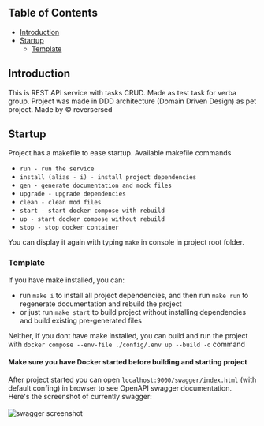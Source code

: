 ## Table of Contents
- [Introduction](#introduction)
- [Startup](#startup)
  - [Template](#startup-template)
  
<a name="introduction"></a>
## Introduction

This is REST API service with tasks CRUD. Made as test task for verba group.
Project was made in DDD architecture (Domain Driven Design) as pet project.
Made by © reversersed

<a name="startup"></a>
## Startup

Project has a makefile to ease startup.
Available makefile commands
- `run - run the service`
- `install (alias - i) - install project dependencies`
- `gen - generate documentation and mock files`
- `upgrade - upgrade dependencies`
- `clean - clean mod files`
- `start - start docker compose with rebuild`
- `up - start docker compose without rebuild`
- `stop - stop docker container`
  
You can display it again with typing `make` in console in project root folder.

<a name="startup-template"></a>
### Template

If you have make installed, you can:
- run `make i` to install all project dependencies, and then run `make run` to regenerate documentation and rebuild the project
- or just run `make start` to build project without installing dependencies and build existing pre-generated files

Neither, if you dont have make installed, you can build and run the project with `docker compose --env-file ./config/.env up --build -d` command

<h4>Make sure you have Docker started before building and starting project</h4>

After project started you can open `localhost:9000/swagger/index.html` (with default confing) in browser to see OpenAPI swagger documentation.<br>
Here's the screenshot of currently swagger:<br><br>
![swagger screenshot](https://github.com/user-attachments/assets/f72bb627-b985-4d86-8d8e-6060f761d8ef)

